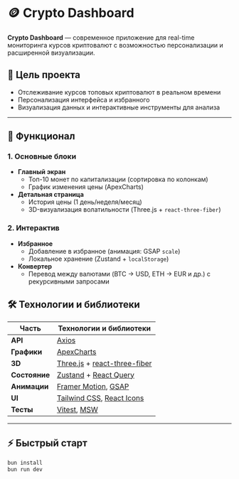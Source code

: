 # 🪙 Crypto Dashboard

**Crypto Dashboard** — современное приложение для real-time мониторинга курсов криптовалют с возможностью персонализации и расширенной визуализации.

## 🚀 Цель проекта

- Отслеживание курсов топовых криптовалют в реальном времени
- Персонализация интерфейса и избранного
- Визуализация данных и интерактивные инструменты для анализа

---

## 📌 Функционал

### 1. Основные блоки

- **Главный экран**
  - Топ-10 монет по капитализации (сортировка по колонкам)
  - График изменения цены (ApexCharts)
- **Детальная страница**
  - История цены (1 день/неделя/месяц)
  - 3D-визуализация волатильности (Three.js + `react-three-fiber`)

### 2. Интерактив

- **Избранное**
  - Добавление в избранное (анимация: GSAP `scale`)
  - Локальное хранение (Zustand + `localStorage`)
- **Конвертер**
  - Перевод между валютами (BTC → USD, ETH → EUR и др.) с рекурсивными запросами


## 🛠 Технологии и библиотеки

| Часть         | Технологии и библиотеки                                                                             |
| ------------- | --------------------------------------------------------------------------------------------------- |
| **API**       | [Axios](https://axios-http.com/)                                                                    |
| **Графики**   | [ApexCharts](https://apexcharts.com/)                                                               |
| **3D**        | [Three.js](https://threejs.org/) + [react-three-fiber](https://docs.pmnd.rs/react-three-fiber)      |
| **Состояние** | [Zustand](https://zustand-demo.pmnd.rs/) + [React Query](https://tanstack.com/query/latest)         |
| **Анимации**  | [Framer Motion](https://www.framer.com/motion/), [GSAP](https://gsap.com/)                     |
| **UI**        | [Tailwind CSS](https://tailwindcss.com/), [React Icons](https://react-icons.github.io/react-icons/) |
| **Тесты**     | [Vitest](https://vitest.dev/), [MSW](https://mswjs.io/)                                             |

---

## ⚡️ Быстрый старт

```bash
bun install
bun run dev
```

